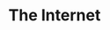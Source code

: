 ---
layout: chapter
title: The Internet
slides:


  - class: title-slide
    content: |

      ![Gather Workshops Logo]([[BASE_URL]]/theme/assets/images/gw_logo.png)

      # The Internet

      _How it all works_



  - content: |

      # What is the Internet?

      If a 5-year-old asked you "What is the Internet?"
      how would you answer?

    notes: |

      Before we start coding, let's have a think about what the Internet actually is.

      How would you explain it to a younger friend or family member?

      Could you exlain in just one sentence?




  - content: |

      ## Internet Brainstorm

      What do we use the Internet for?

      How do we access the Internet?

      Who pays for the Internet, and who gets paid?

    notes: |

      Maybe it would be easier to describe the Internet in smaller pieces. Have a go at answering these questions:

      - What do we use the Internet for?

      - How do we access the Internet?

      - Who pays for the Internet, and who gets paid?

      See if you can come up with at least one answer for each of the questions above.





  - content: |

      # The Internet <br>vs<br> The World Wide Web

      What's the difference?


    notes: |

      So, the next challenge is this: of the words you came up with, which ones relate to the Internet, and which ones relate to the World Wide Web?

      We quite often use the phrases _The Web_ and _The Internet_ to mean the same thing, but you may be surprised to learn that they are in fact quite different.

      Any idea what the difference might be?





  - content: |

      - ### The Internet
        A global system of interconnected computer networks.
        **The Internet is a network**
        **of computer networks.**
      

      - ### World Wide Web
        A system of interlinked documents, accessed via the Internet.
        **The Web is a network** 
        **of documents and media.**
      {:.flex-list}


    notes: |

      The Internet is what we use to access the World Wide Web.

      The World Wide Web is the content that we consume.

      When we create a website on the World Wide Web, we are contributing to the set of _interlinked documents_.

      When we access the Internet, we are making use of a worldwide network of _interlinked computers_.

      Can you identify which of your Internet-related words from earlier apply to the Internet, and which ones really apply to the World Wide Web?



  - content: |
      ### Chorus owns the Southern Cross Cable

      They could slow down international requests for other ISPs

    notes: |

      The Southern Cross Cable is our only connection to the outside world.

      It carries all our phone and internet communication.


  - content: |

      ## Loading a Webpage

      ![Diagram of how a web page is served](assets/images/diagram-http.png)


    notes: |

      So how does our computer load a web page over the Internet?

      First of all the client, your computer, sends a URL request like "youtube.com" to your ISP (eg. Orcon, Spark or Vodafone).

      Your ISP sends a request to the Domain Name Server, which turns the URL into an IP Address.

      Using the IP Address, your ISP can find the actual server where the web page files are stored, and send them back to your computer. 

      All these separate parts are owned by different people.






  - content: |

      ## Kinda like telephones!

      The Internet can be compared to the telephone system:

      - Nobody owns the whole thing
      - Companies do control individual parts
      - Telephone numbers and IP addresses are unique
      - There is no central control room


    notes: |

      Telephone numbers, IP addresses and street addresses are all unique locations across the whole planet.
  
      If one person's telephone stops working, or one city's phone system stops working, or even a whole country, phones will continue to work.

      The Internet is the same. It is _decentralised_ which means that it has no central control room and it can still function as a whole if some parts stop working.




  - content: |

      ![Thumbs Up!]([[BASE_URL]]/theme/assets/images/thumbs-up.svg){: height="200" }

      ## The Internet: Complete!

      Great, now let's explore where we'll build our own site...

      [Take me to the next chapter!](site-setup.html)


    notes: |

      Great! Now that we know the basics, let's get started on our own projects.

---